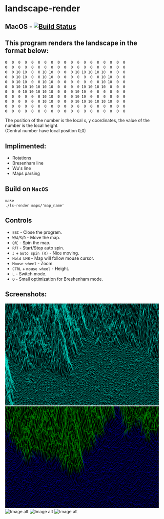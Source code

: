 # landscape-render

## MacOS - [![Build Status](https://www.travis-ci.com/dolovnyak/landscape-render.svg?branch=master)](https://www.travis-ci.com/dolovnyak/landscape-render)

This program renders the landscape in the format below:
---------
```
0  0  0  0  0  0  0  0  0  0  0  0  0  0  0  0  0  0  0
0  0  0  0  0  0  0  0  0  0  0  0  0  0  0  0  0  0  0
0  0 10 10  0  0 10 10  0  0  0 10 10 10 10 10  0  0  0
0  0 10 10  0  0 10 10  0  0  0  0  0  0  0 10 10  0  0
0  0 10 10  0  0 10 10  0  0  0  0  0  0  0 10 10  0  0
0  0 10 10 10 10 10 10  0  0  0  0 10 10 10 10  0  0  0
0  0  0 10 10 10 10 10  0  0  0 10 10  0  0  0  0  0  0
0  0  0  0  0  0 10 10  0  0  0 10 10  0  0  0  0  0  0
0  0  0  0  0  0 10 10  0  0  0 10 10 10 10 10 10  0  0
0  0  0  0  0  0  0  0  0  0  0  0  0  0  0  0  0  0  0
0  0  0  0  0  0  0  0  0  0  0  0  0  0  0  0  0  0  0
```
The position of the number is the local x, y coordinates, the value of the number is the local height.\
(Central number have local position 0,0)

Implimented:
----------
- Rotations
- Bresenham line
- Wu's line
- Maps parsing

Build on `MacOS`
--------
```
make
./ls-render maps/'map_name'
```
## Controls
- `ESC` - Close the program.
- `W`/`A`/`S`/`D` - Move the map.
- `Q`/`E` - Spin the map.
- `R`/`T` - Start/Stop auto spin.
- `J` + `auto spin (R)` - Nice moving.
- `Hold LMB` - Map will follow mouse cursor.
- `Mouse wheel` - Zoom.
- `CTRL` + `mouse wheel` - Height.
- `L` - Switch mode.
- `O` - Small optimization for Breshenham mode.

Screenshots:
--------
![Image alt](https://github.com/dolovnyak/landscape-render/blob/master/screenshots/Screen%20Shot%202019-12-07%20at%2020.34.22.png)
![Image alt](https://github.com/dolovnyak/landscape-render/blob/master/screenshots/Screen%20Shot%202019-12-07%20at%2020.39.37.png)
![Image alt](https://github.com/dolovnyak/landscape-render/blob/master/screenshots/random_map.gif)
![Image alt](https://github.com/dolovnyak/landscape-render/blob/master/screenshots/pyro.gif)
![Image alt](https://github.com/dolovnyak/landscape-render/blob/master/screenshots/pylo.gif)
